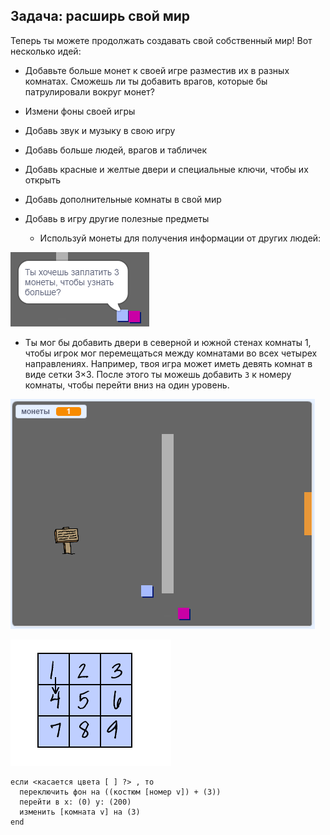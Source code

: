 ## Задача: расширь свой мир

Теперь ты можете продолжать создавать свой собственный мир! Вот несколько идей:

+ Добавьте больше монет к своей игре разместив их в разных комнатах. Сможешь ли ты добавить врагов, которые бы патрулировали вокруг монет?
+ Измени фоны своей игры
+ Добавь звук и музыку в свою игру
+ Добавь больше людей, врагов и табличек
+ Добавь красные и желтые двери и специальные ключи, чтобы их открыть
+ Добавь дополнительные комнаты в свой мир
+ Добавь в игру другие полезные предметы
    
    + Используй монеты для получения информации от других людей:

![screenshot](images/world-bribe.png)

+ Ты мог бы добавить двери в северной и южной стенах комнаты 1, чтобы игрок мог перемещаться между комнатами во всех четырех направлениях. Например, твоя игра может иметь девять комнат в виде сетки 3×3. После этого ты можешь добавить `3` к номеру комнаты, чтобы перейти вниз на один уровень.

![screenshot](images/north-south-rooms.png)

![screenshot](images/number-grid.png)

```blocks3
если <касается цвета [ ] ?> , то 
  переключить фон на ((костюм [номер v]) + (3))
  перейти в x: (0) y: (200)
  изменить [комната v] на (3)
end
```